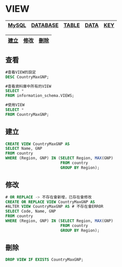 # VIEW
|[MySQL](.)|[DATABASE](./DATABASE.md)|[TABLE](./TABLE.md)|[DATA](./DATA.md)|[KEY](./KEY.md)|
|-|-|-|-|-|

|[建立](#建立)|[修改](#修改)|[刪除](#刪除)|
|-|-|-|
## 查看
```sql
#查看VIEW的設定
DESC CountryMaxGNP;

#查看資料庫中所有的VIEW
SELECT *
FROM information_schema.VIEWS;

#使用VIEW
SELECT * 
FROM CountryMaxGNP;
```

## 建立
```sql
CREATE VIEW CountryMaxGNP AS
SELECT Name, GNP
FROM country
WHERE (Region, GNP) IN (SELECT Region, MAX(GNP)
                        FROM country
                        GROUP BY Region);
```

## 修改
```sql
# OR REPLACE -> 不存在會新增，已存在會修改
CREATE OR REPLACE VIEW CountryMaxGNP AS 
#ALTER VIEW CountryMaxGNP AS # 不存在會ERROR
SELECT Code, Name, GNP
FROM country
WHERE (Region, GNP) IN (SELECT Region, MAX(GNP)
                        FROM country
                        GROUP BY Region);
```

## 刪除
```sql
DROP VIEW IF EXISTS CountryMaxGNP;
```
